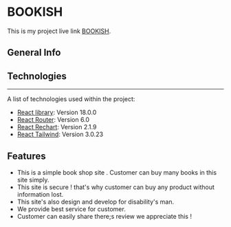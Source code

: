 # BOOKISH

This is my project live link [BOOKISH](https://unrivaled-kheer-b6d4fd.netlify.app/).

## General Info

## Technologies
***
A list of technologies used within the project:
* [React library](https://reactjs.org/): Version 18.0.0 
* [React Router](https://reactrouter.com/docs/en/v6/getting-started/overview): Version 6.0
* [React Rechart](https://recharts.org/en-US/): Version 2.1.9
* [React Tailwind](https://tailwindcss.com/docs/guides/create-react-app): Version 3.0.23

 ## Features 

* This is a simple book shop site . Customer can buy many books in this site simply.
* This site is secure ! that's why customer can buy any product without information lost.
* This site's  also design and develop for disability's man.
* We provide best service for customer.
* Customer can easily share there;s review we appreciate this !